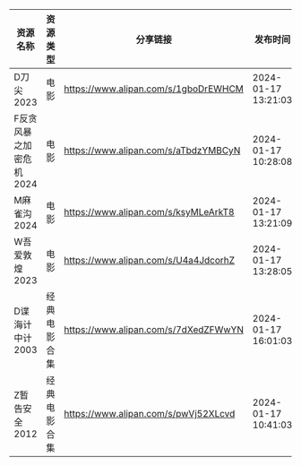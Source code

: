 | 资源名称           | 资源类型   | 分享链接                                 | 发布时间                |
| -------------- | ------ | ------------------------------------ | ------------------- |
| D刀尖2023        | 电影     | https://www.alipan.com/s/1gboDrEWHCM | 2024-01-17 13:21:03 |
| F反贪风暴之加密危机2024 | 电影     | https://www.alipan.com/s/aTbdzYMBCyN | 2024-01-17 10:28:08 |
| M麻雀沟2024       | 电影     | https://www.alipan.com/s/ksyMLeArkT8 | 2024-01-17 13:21:09 |
| W吾爱敦煌2023      | 电影     | https://www.alipan.com/s/U4a4JdcorhZ | 2024-01-17 13:28:05 |
| D谍海计中计2003     | 经典电影合集 | https://www.alipan.com/s/7dXedZFWwYN | 2024-01-17 16:01:03 |
| Z暂告安全2012      | 经典电影合集 | https://www.alipan.com/s/pwVj52XLcvd | 2024-01-17 10:41:03 |
